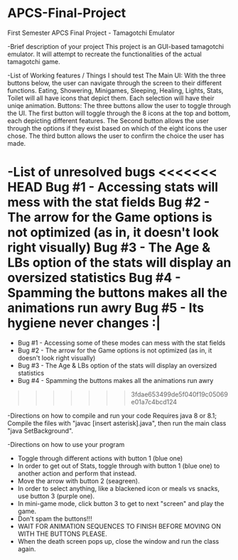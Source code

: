 # APCS-Final-Project
First Semester APCS Final Project - Tamagotchi Emulator

-Brief description of your project
  This project is an GUI-based tamagotchi emulator. It will attempt to recreate the functionalities of the actual tamagotchi game.
  
-List of Working features / Things I should test
  The Main UI: With the three buttons below, the user can navigate through the screen to their different functions.
    Eating, Showering, Minigames, Sleeping, Healing, Lights, Stats, Toilet will all have icons that depict them. Each selection will have their uniqe animation.
  Buttons: The three buttons allow the user to toggle through the UI.
    The first button will toggle through the 8 icons at the top and bottom, each depicting different features.
    The Second button allows the user through the options if they exist based on which of the eight icons the user chose. 
    The third button allows the user to confirm the choice the user has made.
  
-List of unresolved bugs
<<<<<<< HEAD
  Bug #1 - Accessing stats will mess with the stat fields
  Bug #2 - The arrow for the Game options is not optimized (as in, it doesn't look right visually)
  Bug #3 - The Age & LBs option of the stats will display an oversized statistics
  Bug #4 - Spamming the buttons makes all the animations run awry
  Bug #5 - Its hygiene never changes :|
=======
 - Bug #1 - Accessing some of these modes can mess with the stat fields
 - Bug #2 - The arrow for the Game options is not optimized (as in, it doesn't look right visually)
 - Bug #3 - The Age & LBs option of the stats will display an oversized statistics
 - Bug #4 - Spamming the buttons makes all the animations run awry
>>>>>>> 3fdae653499de5f040f19c05069e01a7c4bcd124
  

-Directions on how to compile and run your code 
  Requires java 8 or 8.1;
  Compile the files with "javac [insert asterisk].java", then run the main class "java SetBackground".
  
-Directions on how to use your program
  - Toggle through different actions with button 1 (blue one)
  - In order to get out of Stats, toggle through with button 1 (blue one) to another action and perform that instead.
  - Move the arrow with button 2 (seagreen).
  - In order to select anything, like a blackened icon or meals vs snacks, use button 3 (purple one).
  - In mini-game mode, click button 3 to get to next "screen" and play the game.
  - Don't spam the buttons!!!
  - WAIT FOR ANIMATION SEQUENCES TO FINISH BEFORE MOVING ON WITH THE BUTTONS PLEASE. 
  - When the death screen pops up, close the window and run the class again.
